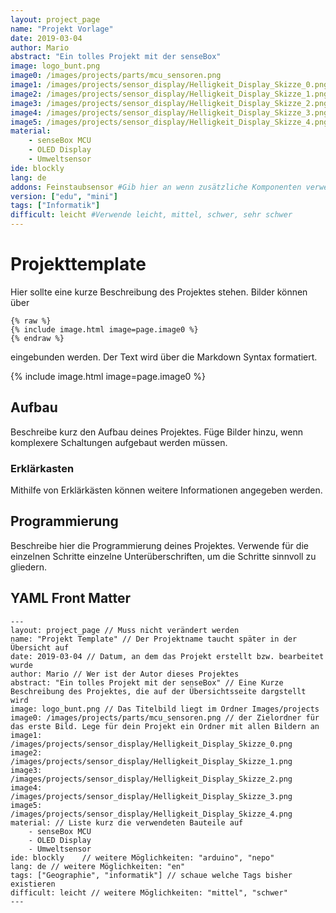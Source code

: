 ```yaml
---
layout: project_page
name: "Projekt Vorlage"
date: 2019-03-04
author: Mario
abstract: "Ein tolles Projekt mit der senseBox"
image: logo_bunt.png
image0: /images/projects/parts/mcu_sensoren.png
image1: /images/projects/sensor_display/Helligkeit_Display_Skizze_0.png
image2: /images/projects/sensor_display/Helligkeit_Display_Skizze_1.png
image3: /images/projects/sensor_display/Helligkeit_Display_Skizze_2.png
image4: /images/projects/sensor_display/Helligkeit_Display_Skizze_3.png
image5: /images/projects/sensor_display/Helligkeit_Display_Skizze_4.png
material:
    - senseBox MCU
    - OLED Display
    - Umweltsensor
ide: blockly    
lang: de
addons: Feinstaubsensor #Gib hier an wenn zusätzliche Komponenten verwendet werden
version: ["edu", "mini"]
tags: ["Informatik"]
difficult: leicht #Verwende leicht, mittel, schwer, sehr schwer
---
```

# Projekttemplate
Hier sollte eine kurze Beschreibung des Projektes stehen. Bilder können über
```
{% raw %}
{% include image.html image=page.image0 %}
{% endraw %}
``` 
eingebunden werden. Der Text wird über die Markdown Syntax formatiert. 

{% include image.html image=page.image0 %}

## Aufbau
Beschreibe kurz den Aufbau deines Projektes. Füge Bilder hinzu, wenn komplexere Schaltungen aufgebaut werden müssen.

<div class="panel panel-info">
  <div class="panel-heading">
    <h3 class="panel-title">Erklärkasten</h3>
  </div>
  <div class="panel-body">
Mithilfe von Erklärkästen können weitere Informationen angegeben werden.
  </div>
</div>

## Programmierung

Beschreibe hier die Programmierung deines Projektes. Verwende für die einzelnen Schritte einzelne Unterüberschriften, um die Schritte sinnvoll zu gliedern. 

## YAML Front Matter

```
---
layout: project_page // Muss nicht verändert werden
name: "Projekt Template" // Der Projektname taucht später in der Übersicht auf
date: 2019-03-04 // Datum, an dem das Projekt erstellt bzw. bearbeitet wurde 
author: Mario // Wer ist der Autor dieses Projektes
abstract: "Ein tolles Projekt mit der senseBox" // Eine Kurze Beschreibung des Projektes, die auf der Übersichtsseite dargstellt wird
image: logo_bunt.png // Das Titelbild liegt im Ordner Images/projects
image0: /images/projects/parts/mcu_sensoren.png // der Zielordner für das erste Bild. Lege für dein Projekt ein Ordner mit allen Bildern an
image1: /images/projects/sensor_display/Helligkeit_Display_Skizze_0.png
image2: /images/projects/sensor_display/Helligkeit_Display_Skizze_1.png
image3: /images/projects/sensor_display/Helligkeit_Display_Skizze_2.png
image4: /images/projects/sensor_display/Helligkeit_Display_Skizze_3.png
image5: /images/projects/sensor_display/Helligkeit_Display_Skizze_4.png
material: // Liste kurz die verwendeten Bauteile auf
    - senseBox MCU 
    - OLED Display
    - Umweltsensor
ide: blockly    // weitere Möglichkeiten: "arduino", "nepo"
lang: de // weitere Möglichkeiten: "en"
tags: ["Geographie", "informatik"] // schaue welche Tags bisher existieren
difficult: leicht // weitere Möglichkeiten: "mittel", "schwer"
---
```
